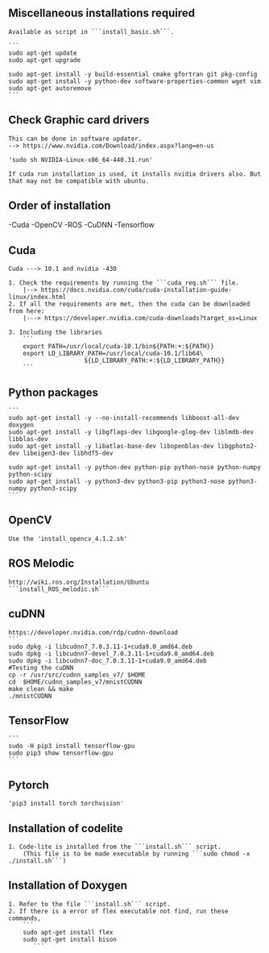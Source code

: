 ## Miscellaneous installations required

	Available as script in ```install_basic.sh```.

	```
	sudo apt-get update
	sudo apt-get upgrade

	sudo apt-get install -y build-essential cmake gfortran git pkg-config 
	sudo apt-get install -y python-dev software-properties-common wget vim
	sudo apt-get autoremove
	```

## Check Graphic card drivers
	
	This can be done in software updater.
	--> https://www.nvidia.com/Download/index.aspx?lang=en-us
	
	'sudo sh NVIDIA-Linux-x86_64-440.31.run'

	If cuda run installation is used, it installs nvidia drivers also. But that may not be compatible with ubuntu.

## Order of installation
-Cuda 
-OpenCV
-ROS
-CuDNN
-Tensorflow

## Cuda 

	Cuda ---> 10.1 and nvidia -430

	1. Check the requirements by running the ```cuda_req.sh``` file.
		|--> https://docs.nvidia.com/cuda/cuda-installation-guide-linux/index.html
	2. If all the requirements are met, then the cuda can be downloaded from here:
		|---> https://developer.nvidia.com/cuda-downloads?target_os=Linux

	3. Including the libraries 
		```
		export PATH=/usr/local/cuda-10.1/bin${PATH:+:${PATH}}
		export LD_LIBRARY_PATH=/usr/local/cuda-10.1/lib64\
                         ${LD_LIBRARY_PATH:+:${LD_LIBRARY_PATH}}
        ```

## Python packages

	```
	sudo apt-get install -y --no-install-recommends libboost-all-dev doxygen
	sudo apt-get install -y libgflags-dev libgoogle-glog-dev liblmdb-dev libblas-dev 
	sudo apt-get install -y libatlas-base-dev libopenblas-dev libgphoto2-dev libeigen3-dev libhdf5-dev 

	sudo apt-get install -y python-dev python-pip python-nose python-numpy python-scipy
	sudo apt-get install -y python3-dev python3-pip python3-nose python3-numpy python3-scipy
	```
	
## OpenCV

	Use the 'install_opencv_4.1.2.sh'

## ROS Melodic

	http://wiki.ros.org/Installation/Ubuntu
	```install_ROS_melodic.sh```

## cuDNN

	https://developer.nvidia.com/rdp/cudnn-download
	```
	sudo dpkg -i libcudnn7_7.0.3.11-1+cuda9.0_amd64.deb
	sudo dpkg -i libcudnn7-devel_7.0.3.11-1+cuda9.0_amd64.deb
	sudo dpkg -i libcudnn7-doc_7.0.3.11-1+cuda9.0_amd64.deb
	#Testing the cuDNN
	cp -r /usr/src/cudnn_samples_v7/ $HOME
	cd  $HOME/cudnn_samples_v7/mnistCUDNN
	make clean && make
	./mnistCUDNN


## TensorFlow

	```
	sudo -H pip3 install tensorflow-gpu
	sudo pip3 show tensorflow-gpu
	```	

## Pytorch

	'pip3 install torch torchvision'	

## Installation of codelite

	1. Code-lite is installed from the ```install.sh``` script.
		(This file is to be made executable by running ```sudo chmod -x ./install.sh```)

## Installation of Doxygen

	1. Refer to the file ```install.sh``` script.
	2. If there is a error of flex executable not find, run these commands,
		```
		sudo apt-get install flex
		sudo apt-get install bison
		   ```


